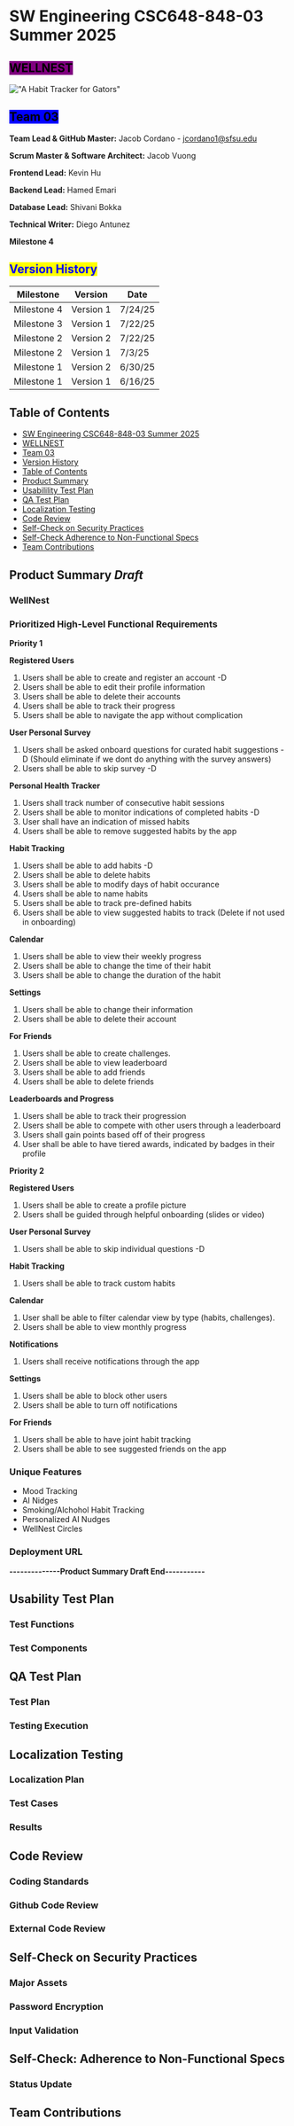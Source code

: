 # SW Engineering CSC648-848-03 Summer 2025

## &#x20;<mark style="background-color:purple;">WELLNEST</mark> &#x20;

!["A Habit Tracker for Gators"](files/WellNestMDimg.jpg)

## <mark style="background-color:blue;">Team 03</mark>&#x20;

**Team Lead & GitHub Master:** Jacob Cordano - [jcordano1@sfsu.edu](mailto:jcordano1@sfsu.edu)

**Scrum Master & Software Architect:** Jacob Vuong

**Frontend Lead:** Kevin Hu

**Backend Lead:** Hamed Emari

**Database Lead:** Shivani Bokka

**Technical Writer:** Diego Antunez

**Milestone 4**

## <mark style="color:blue;">Version History</mark>

| Milestone   | Version   | Date    |
| ----------- | --------- | ------- |
| Milestone 4 | Version 1 | 7/24/25 |
| Milestone 3 | Version 1 | 7/22/25 |
| Milestone 2 | Version 2 | 7/22/25 |
| Milestone 2 | Version 1 | 7/3/25  |
| Milestone 1 | Version 2 | 6/30/25 |
| Milestone 1 | Version 1 | 6/16/25 |

## Table of Contents

- [SW Engineering CSC648-848-03 Summer 2025](#sw-engineering-csc648-848-03-summer-2025)
- [ WELLNEST ](#-wellnest--)
- [Team 03 ](#team-03-)
- [Version History](#version-history)
- [Table of Contents](#table-of-contents)
- [Product Summary](#product-summary)
- [Usabilility Test Plan](#usability-test-plan)
- [QA Test Plan](#qa-test-plan)
- [Localization Testing](#localization-testing)
- [Code Review](#code-review)
- [Self-Check on Security Practices](#self-check-on-security-practices)
- [Self-Check Adherence to Non-Functional Specs](#self-check-adherence-to-non-functional-specs)
- [Team Contributions](#team-contributions)

## Product Summary *Draft*

### WellNest

### Prioritized High-Level Functional Requirements

**Priority 1**

**Registered Users**

1. Users shall be able to create and register an account -D
1. Users shall be able to edit their profile information 
1. Users shall be able to delete their accounts
1. Users shall be able to track their progress
1. Users shall be able to navigate the app without complication 

**User Personal Survey**

1. Users shall be asked onboard questions for curated habit suggestions -D (Should eliminate if we dont do anything with the survey answers)
1. Users shall be able to skip survey -D

**Personal Health Tracker**

1. Users shall track number of consecutive habit sessions
1. Users shall be able to monitor indications of completed habits -D
1. User shall have an indication of missed habits
1. Users shall be able to remove suggested habits by the app

**Habit Tracking**

1. Users shall be able to add habits -D
1. Users shall be able to delete habits 
1. Users shall be able to modify days of habit occurance
1. Users shall be able to name habits
1. Users shall be able to track pre-defined habits
1. Users shall be able to view suggested habits to track (Delete if not used in onboarding)

**Calendar**

1. Users shall be able to view their weekly progress
1. Users shall be able to change the time of their habit
1. Users shall be able to change the duration of the habit

**Settings**

1. Users shall be able to change their information
1. Users shall be able to delete their account

**For Friends**

1. Users shall be able to create challenges.
1. Users shall be able to view leaderboard
1. Users shall be able to add friends
1. Users shall be able to delete friends

**Leaderboards and Progress**

1. Users shall be able to track their progression
1. Users shall be able to compete with other users through a leaderboard
1. Users shall gain points based off of their progress
1. User shall be able to have tiered awards, indicated by badges in their profile

**Priority 2**

**Registered Users**

1. Users shall be able to create a profile picture
1. Users shall be guided through helpful onboarding (slides or video)

**User Personal Survey**

1. Users shall be able to skip individual questions -D

**Habit Tracking**

1. Users shall be able to track custom habits

**Calendar**

1. User shall be able to filter calendar view by type (habits, challenges).
1. Users shall be able to view monthly progress

**Notifications**

1. Users shall receive notifications through the app

**Settings**

1. Users shall be able to block other users
1. Users shall be able to turn off notifications

**For Friends**

1. Users shall be able to have joint habit tracking
1. Users shall be able to see suggested friends on the app

### Unique Features

- Mood Tracking
- AI Nidges
- Smoking/Alchohol Habit Tracking
- Personalized AI Nudges
- WellNest Circles

### Deployment URL

**--------------Product Summary Draft End-----------**
##

## Usability Test Plan

### Test Functions

### Test Components

##

## QA Test Plan

### Test Plan

### Testing Execution

##

## Localization Testing

### Localization Plan

### Test Cases

### Results

##

## Code Review

### Coding Standards

### Github Code Review

### External Code Review

##

## Self-Check on Security Practices

### Major Assets

### Password Encryption

### Input Validation

##

## Self-Check: Adherence to Non-Functional Specs

### Status Update

##

## Team Contributions
